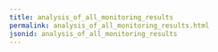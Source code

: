 ```yaml
---
title: analysis_of_all_monitoring_results
permalink: analysis_of_all_monitoring_results.html
jsonid: analysis_of_all_monitoring_results
---
```

